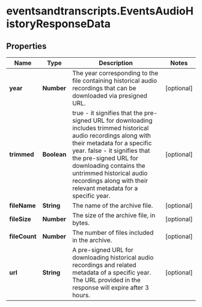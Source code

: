 # eventsandtranscripts.EventsAudioHistoryResponseData

## Properties

Name | Type | Description | Notes
------------ | ------------- | ------------- | -------------
**year** | **Number** | The year corresponding to the file containing historical audio recordings that can be downloaded via presigned URL. | [optional] 
**trimmed** | **Boolean** | true - it signifies that the pre-signed URL for downloading includes trimmed historical audio recordings along with their metadata for a specific year.  false -  it signifies that the pre-signed URL for downloading contains the untrimmed historical audio recordings along with their relevant metadata for a specific year. | [optional] 
**fileName** | **String** | The name of the archive file. | [optional] 
**fileSize** | **Number** | The size of the archive file, in bytes. | [optional] 
**fileCount** | **Number** | The number of files included in the archive. | [optional] 
**url** | **String** | A pre-signed URL for downloading historical audio recordings and related metadata of a specific year. The URL provided in the response will expire after 3 hours. | [optional] 


